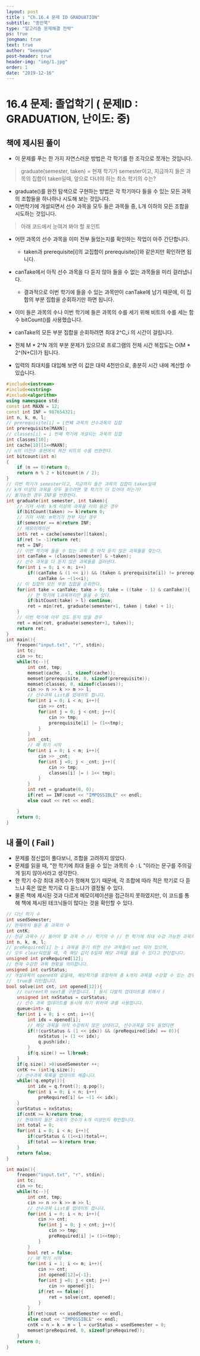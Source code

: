 ```yaml
---
layout: post
title : "Ch.16.4 문제 ID GRADUATION"
subtitle: "종만북"
type: "알고리즘 문제해결 전략"
ps: true
jongman: true
text: true
author: "beenpow"
post-header: true
header-img: "img/1.jpg"
order: 1
date: "2019-12-16"
---
```


# 16.4 문제: 졸업학기 ( 문제ID : GRADUATION, 난이도: 중)
[algo]: <https://algospot.com/judge/problem/read/GRADUATION>


## 책에 제시된 풀이

- 이 문제를 푸는 한 가지 자연스러운 방법은 각 학기를 한 조각으로 쪼개는 것입니다.
> graduate(semester, taken) = 현재 학기가 semester이고, 지금까지 들은 과목의 집합이 taken일때,
> 앞으로 다녀야 하는 최소 학기의 수는?


- graduate()를 완전 탐색으로 구현하는 방법은 각 학기마다 들을 수 있는 모든 과목의 조합들을 하나하나
  시도해 보는 것입니다.
- 이번학기에 개설되면서 선수 과목을 모두 들은 과목들 중, L개 이하의 모든 조합을 시도하는 것입니다.

> 아래 코드에서 눈여겨 봐야 할 포인트
- 어떤 과목의 선수 과목을 이미 전부 들었는지를 확인하는 작업이 아주 간단합니다.
    - taken과 prerequisite[i]의 교집합이 prerequisite[i]와 같은지만 확인하면 됩니다.
- canTake에서 아직 선수 과목을 다 듣지 않아 들을 수 없는 과목들을 미리 걸러냅니다.
    - 결과적으로 이번 학기에 들을 수 있는 과목만이 canTake에 남기 때문에, 이 집합의 부분 집합을
      순회하기만 하면 됩니다.
- 이미 들은 과목의 수나 이번 학기에 들은 과목의 수를 세기 위해 비트의 수를 세는 함수 bitCount()를
  사용했습니다.


- canTake의 모든 부분 집합을 순회하려면 최대 2^C_i 의 시간이 걸립니다.
- 전체 M * 2^N 개의 부분 문제가 있으므로 프로그램의 전체 시간 복잡도는 O(M * 2^(N+C))가 됩니다.
- 입력의 최대치를 대입해 보면 이 값은 대략 4천만으로, 충분히 시간 내에 계산할 수 있습니다.


```cpp
#include<iostream>
#include<cstring>
#include<algorithm>
using namespace std;
const int MAXN = 12;
const int INF = 987654321;
int n, k, m, l;
// prerequisite[i] = i번쨰 과목의 선수과목의 집합
int prerequisite[MAXN];
// classes[i] = i 번째 학기에 개설되는 과목의 집합
int classes[10];
int cache[10][1<<MAXN];
// n의 이진수 표현에서 켜진 비트의 수를 반환한다.
int bitcount(int n)
{
    if (n == 0)return 0;
    return n % 2 + bitcount(n / 2);
}
// 이번 학기가 semester이고, 지금까지 들은 과목의 집합이 taken일때
// k개 이상의 과목을 모두 들으려면 몇 학기가 더 있어야 하는가?
// 불가능한 경우 INF를 반환한다.
int graduate(int semester, int taken){
    // 기저 사례: k개 이상의 과목을 이미 들은 경우
    if(bitCount(taken) >= k)return 0;
    // 기저 사례: m학기가 전부 지난 경우
    if(semester == m)return INF;
    // 메모이제이션
    int& ret = cache[semester][taken];
    if(ret != -1)return ret;
    ret = INF;
    // 이번 학기에 들을 수 있는 과목 중 아직 듣지 않은 과목들을 찾는다.
    int canTake = (classes[semester] & ~taken);
    // 선수 과목을 다 듣지 않은 과목들을 걸러낸다.
    for(int i = 0; i < n; i++)
        if((canTake & (1 << i)) && (taken & prerequisite[i]) != prerequisite[i])
            canTake &= ~(1<<i);
    // 이 집합의 모든 부분 집합을 순회한다.
    for(int take = canTake; take > 0; take = ((take - 1) & canTake)){
        // 한 학기에 l과목까지만 들을 수 있다.
        if(bitCount(take) > l) continue;
        ret = min(ret, graduate(semester+1, taken | take) + 1);
    }
    // 이번 학기에 아무 것도 듣지 않을 경우
    ret = min(ret, graduate(semester+1, taken));
    return ret;
}
int main(){
    freopen("input.txt", "r", stdin);
    int tc;
    cin >> tc;
    while(tc--){
        int cnt, tmp;
        memset(cache, -1, sizeof(cache));
        memset(prerequisite, 0, sizeof(prerequisite));
        memset(classes, 0, sizeof(classes));
        cin >> n >> k >> m >> l;
        // 선수과목 List를 업데이트 합니다.
        for(int i = 0; i < n; i++){
            cin >> cnt;
            for(int j = 0; j < cnt; j++){
                cin >> tmp;
                prerequisite[i] |= (1<<tmp);
            }
        }
        int _cnt;
        // 매 학기 시작
        for(int i = 0; i < m; i++){
            cin >> _cnt;
            for(int j =0; j < _cnt; j++){
                cin >> tmp;
                classes[i] |= ( 1<< tmp);
            }
        }
        int ret = graduate(0, 0);
        if(ret == INF)cout << "IMPOSSIBLE" << endl;
        else cout << ret << endl;

    }
    return 0;
}

```

## 내 풀이 ( Fail )
- 문제를 정신없이 풀다보니, 조합을 고려하지 않았다.
- 문제를 읽을 때, "한 학기에 최대 들을 수 있는 과목의 수 : L "이라는 문구를 주의깊게 읽지 않아서라고
  생각한다.
- 한 학기 수강 최대 과목수가 정해져 있기 때문에, 각 조합에 따라 적은 학기로 다 듣느냐 혹은 많은
  학기로 다 듣느냐가 결정될 수 있다.
- 물론 책에 제시된 것과 다르게 메모이제이션을 접근하지 못하였지만, 이 코드를 통해 책에 제시된
  테크닉들이 많다는 것을 확인할 수 있다.

```cpp
// 다닌 학기 수
int usedSemester;
// 현재까지 들은 총 과목의 수
int cntK;
// 전공 과목수 // 들어야 할 과목 수 // 학기의 수 // 한 학기에 최대 수강 가능한 과목의 수
int n, k, m, l;
// preRequired[i] 는 i 과목을 듣기 위한 선수 과목들이 set 되어 있으며,
// 모두 clear되었을 때, 즉 해당 값이 0일때 해당 과목을 들을 수 있다고 판단합니다.
unsigned int preRequired[12];
// 현재 수강한 과목 현황을 의미합니다.
unsigned int curStatus;
// 개설과목이 opened와 같을때, 해당학기를 포함하여 총 k개의 과목을 수강할 수 있는 경우
//  true를 리턴합니다.
bool solve(int cnt, int opened[12]){
    // current와 next를 구분합니다. ( 동시 다발적 업데이트를 위해서 )
    unsigned int nxStatus = curStatus;
    // 선수 과목 업데이트를 동시에 하기 위하여 큐를 사용합니다.
    queue<int> q;
    for(int i = 0; i < cnt; i++){
        int idx = opened[i];
        // 해당 과목을 아직 수강하지 않은 상태이고, 선수과목을 모두 들었다면
        if(!(curStatus & (1 << idx)) && (preRequired[idx] == 0)){
            nxStatus |= (1 << idx);
            q.push(idx);
        }
        if(q.size() == l)break;
    }
    if(q.size() >0)usedSemester ++;
    cntK += (int)q.size();
    // 선수과목 목록을 업데이트 해줍니다.
    while(!q.empty()){
        int idx = q.front(); q.pop();
        for(int i = 0; i < n; i++)
            preRequired[i] &= ~(1 << idx);
    }
    curStatus = nxStatus;
    if(cntK >= k)return true;
    // 현재까지 들은 과목의 갯수가 k개 이상인지 확인합니다.
    int total = 0;
    for(int i = 0; i < n; i++){
        if(curStatus & (1<<i))total++;
        if(total == k)return true;
    }
    return false;
}

int main(){
    freopen("input.txt", "r", stdin);
    int tc;
    cin >> tc;
    while(tc--){
        int cnt, tmp;
        cin >> n >> k >> m >> l;
        // 선수과목 List를 업데이트 합니다.
        for(int i = 0; i < n; i++){
            cin >> cnt;
            for(int j = 0; j < cnt; j++){
                cin >> tmp;
                preRequired[i] |= (1<<tmp);
            }
        }
        bool ret = false;
        // 매 학기 시작
        for(int i = 1; i <= m; i++){
            cin >> cnt;
            int opened[12]={-1};
            for(int j =0; j < cnt; j++)
                cin >> opened[j];
            if(ret == false){
                ret = solve(cnt, opened);
            }
        }
        if(ret)cout << usedSemester << endl;
        else cout << "IMPOSSIBLE" << endl;
        cntK = n = k = m = l = curStatus = usedSemester = 0;
        memset(preRequired, 0, sizeof(preRequired));
    }
    return 0;
}

```

